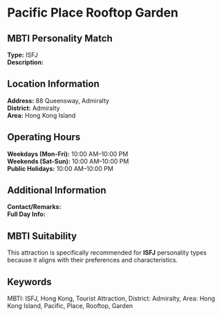 # Pacific Place Rooftop Garden

## MBTI Personality Match
**Type:** ISFJ  
**Description:** 

## Location Information
**Address:** 88 Queensway, Admiralty  
**District:** Admiralty  
**Area:** Hong Kong Island

## Operating Hours
**Weekdays (Mon-Fri):** 10:00 AM–10:00 PM  
**Weekends (Sat-Sun):** 10:00 AM–10:00 PM  
**Public Holidays:** 10:00 AM–10:00 PM

## Additional Information
**Contact/Remarks:**   
**Full Day Info:** 

## MBTI Suitability
This attraction is specifically recommended for **ISFJ** personality types because it aligns with their preferences and characteristics.

## Keywords
MBTI: ISFJ, Hong Kong, Tourist Attraction, District: Admiralty, Area: Hong Kong Island, Pacific, Place, Rooftop, Garden
